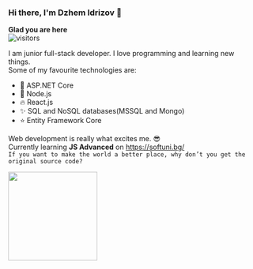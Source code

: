 ### Hi there, I'm Dzhem Idrizov :wave:

**Glad you are here** \
![visitors](https://visitor-badge.laobi.icu/badge?page_id=idrizovdjem) 

I am junior full-stack developer. I love programming and learning new things.\
Some of my favourite technologies are:
  * :sparkling_heart: ASP.NET Core
  * :green_heart: Node.js
  * :fire: React.js
  * :sparkles: SQL and NoSQL databases(MSSQL and Mongo)
  * :star: Entity Framework Core
  
Web development is really what excites me. :sunglasses:\
Currently learning **JS Advanced** on https://softuni.bg/ \
```If you want to make the world a better place, why don’t you get the original source code?```

<img height="180em" src="https://github-readme-stats.vercel.app/api?username=idrizovdjem&show_icons=true&hide_border=true&&count_private=true&include_all_commits=true" />

